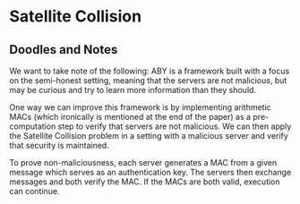 # Satellite Collision 

## Doodles and Notes

We want to take note of the following: ABY is a framework built with a focus on the semi-honest setting, meaning that the servers are not malicious, but may be curious and try to learn more information than they should.

One way we can improve this framework is by implementing arithmetic MACs (which ironically is mentioned at the end of the paper) as a pre-computation step to verify that servers are not malicious. We can then apply the Satellite Collision problem in a setting with a malicious server and verify that security is maintained.

To prove non-maliciousness, each server generates a MAC from a given message which serves as an authentication key. The servers then exchange messages and both verify the MAC. If the MACs are both valid, execution can continue.
